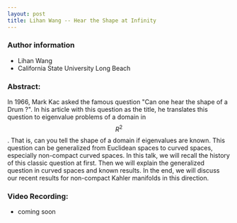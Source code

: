 ```yaml
---
layout: post
title: Lihan Wang -- Hear the Shape at Infinity
---
```


### Author information
* Lihan Wang
* California State University Long Beach

### Abstract:

In 1966, Mark Kac asked the famous question "Can one hear the shape of a Drum ?". In his article with this question as the title, he translates this question to eigenvalue problems of a domain in $$R^2$$. That is, can you tell the shape of a domain if eigenvalues are known. This question can be generalized from Euclidean spaces to curved spaces, especially non-compact curved spaces. In this talk, we will recall the history of this classic question at first. Then we will explain the generalized question in curved spaces and known results. In the end, we will discuss our recent results for non-compact Kahler manifolds in this direction.


### Video Recording:

* coming soon


